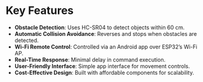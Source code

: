# Key Features

- **Obstacle Detection**: Uses HC-SR04 to detect objects within 60 cm.
- **Automatic Collision Avoidance**: Reverses and stops when obstacles are detected.
- **Wi-Fi Remote Control**: Controlled via an Android app over ESP32’s Wi-Fi AP.
- **Real-Time Response**: Minimal delay in command execution.
- **User-Friendly Interface**: Simple app interface for movement controls.
- **Cost-Effective Design**: Built with affordable components for scalability.
